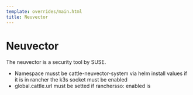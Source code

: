 ```yaml
---
template: overrides/main.html
title: Neuvector
---
```


# Neuvector

The neuvector is a security tool by SUSE.

* Namespace musst be cattle-neuvector-system via helm install values if it is in rancher the k3s socket must be enabled
* global.cattle.url must be setted if ranchersso: enabled is



